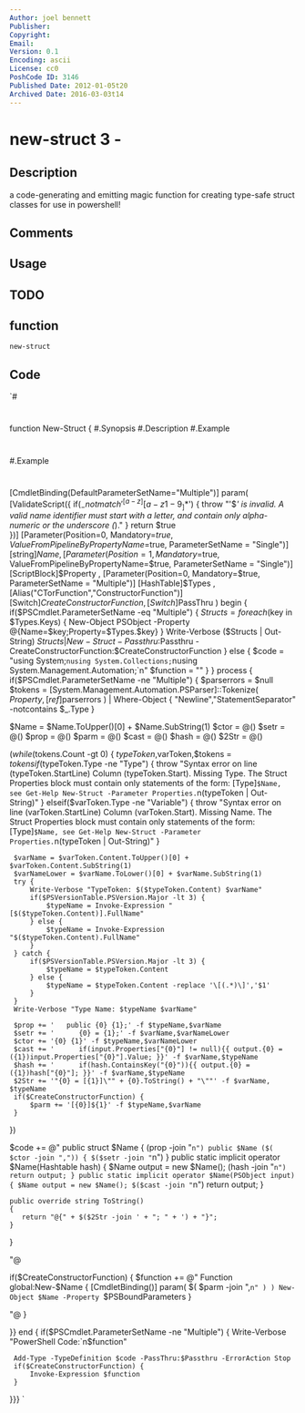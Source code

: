 ```yaml
---
Author: joel bennett
Publisher: 
Copyright: 
Email: 
Version: 0.1
Encoding: ascii
License: cc0
PoshCode ID: 3146
Published Date: 2012-01-05t20
Archived Date: 2016-03-03t14
---
```


# new-struct 3 - 

## Description

a code-generating and emitting magic function for creating type-safe struct classes for use in powershell!

## Comments



## Usage



## TODO



## function

`new-struct`

## Code

`#
 #
 function New-Struct {
 #.Synopsis
 #.Description
 #.Example
 #
 #.Example
 #
 #
 [CmdletBinding(DefaultParameterSetName="Multiple")]
 param(
     [ValidateScript({
         if($_ -notmatch '^[a-z][a-z1-9_]*$') {
             throw "'$_' is invalid. A valid name identifier must start with a letter, and contain only alpha-numeric or the underscore (_)."
         }
         return $true             
     })]
     [Parameter(Position=0, Mandatory=$true, ValueFromPipelineByPropertyName=$true, ParameterSetName = "Single")]
     [string]$Name
 ,
     [Parameter(Position=1, Mandatory=$true, ValueFromPipelineByPropertyName=$true, ParameterSetName = "Single")]
     [ScriptBlock]$Property
 ,
     [Parameter(Position=0, Mandatory=$true, ParameterSetName = "Multiple")]
     [HashTable]$Types
 ,
     [Alias("CTorFunction","ConstructorFunction")]
     [Switch]$CreateConstructorFunction
 ,
     [Switch]$PassThru
 )
 begin {
     if($PSCmdlet.ParameterSetName -eq "Multiple") {
         $Structs = foreach($key in $Types.Keys) {
             New-Object PSObject -Property @{Name=$key;Property=$Types.$key}
         }
         Write-Verbose ($Structs | Out-String)
         $Structs | New-Struct -Passthru:$Passthru -CreateConstructorFunction:$CreateConstructorFunction
     } else {
         $code = "using System;`nusing System.Collections;`nusing System.Management.Automation;`n"
         $function = ""
     }
 }
 process {
 if($PSCmdlet.ParameterSetName -ne "Multiple") {
 $parserrors = $null
 $tokens = [System.Management.Automation.PSParser]::Tokenize( $Property, [ref]$parserrors ) | Where-Object { "Newline","StatementSeparator" -notcontains $_.Type }
 
 $Name = $Name.ToUpper()[0] + $Name.SubString(1)
 $ctor = @()
 $setr = @()
 $prop = @()
 $parm = @()
 $cast = @()
 $hash = @()
 $2Str = @()
 
 $(while($tokens.Count -gt 0) {
     $typeToken,$varToken,$tokens = $tokens
     if($typeToken.Type -ne "Type") {
         throw "Syntax error on line $($typeToken.StartLine) Column $($typeToken.Start). Missing Type. The Struct Properties block must contain only statements of the form: [Type]`$Name, see Get-Help New-Struct -Parameter Properties.`n$($typeToken | Out-String)"
     } elseif($varToken.Type -ne "Variable") {
         throw "Syntax error on line $($varToken.StartLine) Column $($varToken.Start). Missing Name. The Struct Properties block must contain only statements of the form: [Type]`$Name, see Get-Help New-Struct -Parameter Properties.`n$($typeToken | Out-String)"
     }
 
     $varName = $varToken.Content.ToUpper()[0] + $varToken.Content.SubString(1)
     $varNameLower = $varName.ToLower()[0] + $varName.SubString(1)
     try {
         Write-Verbose "TypeToken: $($typeToken.Content) $varName"
         if($PSVersionTable.PSVersion.Major -lt 3) {
             $typeName = Invoke-Expression "[$($typeToken.Content)].FullName"
         } else {
             $typeName = Invoke-Expression "$($typeToken.Content).FullName"
         }            
     } catch {
         if($PSVersionTable.PSVersion.Major -lt 3) {
             $typeName = $typeToken.Content
         } else {
             $typeName = $typeToken.Content -replace '\[(.*)\]','$1'
         }
     }
     Write-Verbose "Type Name: $typeName $varName"
     
     $prop += '   public {0} {1};' -f $typeName,$varName
     $setr += '      {0} = {1};' -f $varName,$varNameLower
     $ctor += '{0} {1}' -f $typeName,$varNameLower
     $cast += '      if(input.Properties["{0}"] != null){{ output.{0} = ({1})input.Properties["{0}"].Value; }}' -f $varName,$typeName
     $hash += '      if(hash.ContainsKey("{0}")){{ output.{0} = ({1})hash["{0}"]; }}' -f $varName,$typeName
     $2Str += '"{0} = [{1}]\"" + {0}.ToString() + "\""' -f $varName, $typeName
     if($CreateConstructorFunction) {
         $parm += '[{0}]${1}' -f $typeName,$varName
     }
 })
 
 $code += @"
 public struct $Name {
 $($prop -join "`n")
    public $Name ($( $ctor -join ","))
    {
 $($setr -join "`n")
    }
    public static implicit operator $Name(Hashtable hash)
    {
       $Name output = new $Name();
 $($hash -join "`n")
       return output;
    }
    public static implicit operator $Name(PSObject input)
    {
       $Name output = new $Name();
 $($cast -join "`n")
       return output;
    }
    
    public override string ToString()
    {
       return "@{" + $($2Str -join ' + "; " + ') + "}";
    }
 }
 
 "@
 
 if($CreateConstructorFunction) {
 $function += @"
 Function global:New-$Name {
 [CmdletBinding()]
 param(
 $( $parm -join ",`n" )
 )
 New-Object $Name -Property `$PSBoundParameters
 }
 
 "@
 }
 
 }}
 end {
 if($PSCmdlet.ParameterSetName -ne "Multiple") {
     Write-Verbose "PowerShell Code:`n$function"
 
     Add-Type -TypeDefinition $code -PassThru:$Passthru -ErrorAction Stop
     if($CreateConstructorFunction) {
         Invoke-Expression $function
     }
 }}}
`

